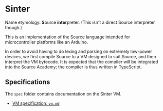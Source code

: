 # Sinter

Name etymology: <strong>S</strong>ource <strong>inter</strong>preter. (This isn't a direct Source interpreter though.)

This is an implementation of the Source language intended for microcontroller platforms like an Arduino.

In order to avoid having to do lexing and parsing on extremely low-power devices, we first compile Source to a VM designed to suit Source, and then interpret the VM bytecode. It is expected that the compiler will be integrated into the Source Academy; the compiler is thus written in TypeScript.

## Specifications

The `spec` folder contains documentation on the Sinter VM.

* [VM specification: `vm.md`](spec/vm.md)
